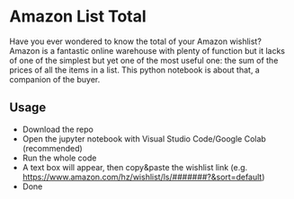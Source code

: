 # Amazon List Total

Have you ever wondered to know the total of your Amazon wishlist? Amazon is a fantastic online warehouse with plenty of function but it lacks of one of the simplest but yet one of the most useful one: the sum of the prices of all the items in a list. This python notebook is about that, a companion of the buyer.

## Usage

- Download the repo
- Open the jupyter notebook with Visual Studio Code/Google Colab (recommended)
- Run the whole code
- A text box will appear, then copy&paste the wishlist link (e.g.  https://www.amazon.com/hz/wishlist/ls/#######?&sort=default)
- Done

